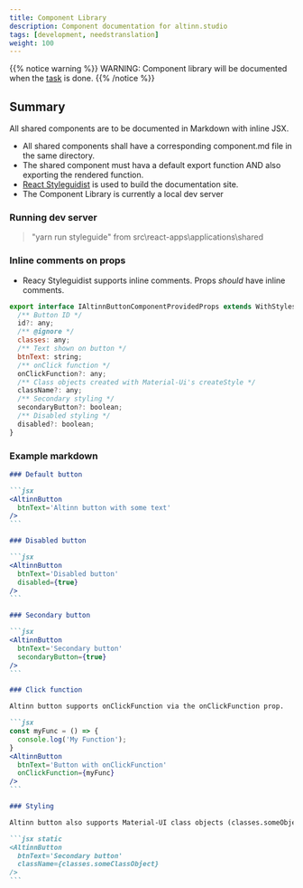```yaml
---
title: Component Library
description: Component documentation for altinn.studio
tags: [development, needstranslation]
weight: 100
---
```


{{% notice warning %}}
WARNING: Component library will be documented when the [task](https://github.com/Altinn/altinn-studio/issues/168) is done.
{{% /notice %}}

## Summary

All shared components are to be documented in Markdown with inline JSX.

* All shared components shall have a corresponding component.md file in the same directory.
* The shared component must hava a default export function AND also exporting the rendered function.
* [React Styleguidist](https://react-styleguidist.js.org) is used to build the documentation site.
* The Component Library is currently a local dev server

### Running dev server

> "yarn run styleguide" from src\react-apps\applications\shared

### Inline comments on props

* Reacy Styleguidist supports inline comments. Props _should_ have inline comments.

```javascript
export interface IAltinnButtonComponentProvidedProps extends WithStyles<typeof styles> {
  /** Button ID */
  id?: any;
  /** @ignore */
  classes: any;
  /** Text shown on button */
  btnText: string;
  /** onClick function */
  onClickFunction?: any;
  /** Class objects created with Material-Ui's createStyle */
  className?: any;
  /** Secondary styling */
  secondaryButton?: boolean;
  /** Disabled styling */
  disabled?: boolean;
}
```

### Example markdown

~~~markdown
### Default button

```jsx
<AltinnButton
  btnText='Altinn button with some text'
/>
```

### Disabled button

```jsx
<AltinnButton
  btnText='Disabled button'
  disabled={true}
/>
```

### Secondary button

```jsx
<AltinnButton
  btnText='Secondary button'
  secondaryButton={true}
/>
```

### Click function

Altinn button supports onClickFunction via the onClickFunction prop.

```jsx
const myFunc = () => {
  console.log('My Function');
}
<AltinnButton
  btnText='Button with onClickFunction'
  onClickFunction={myFunc}
/>
```

### Styling

Altinn button also supports Material-UI class objects (classes.someObject) passed via the optional className prop.

```jsx static
<AltinnButton
  btnText='Secondary button'
  className={classes.someClassObject}
/>
```

~~~
